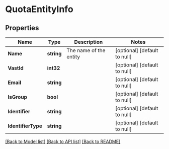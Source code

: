 # QuotaEntityInfo

## Properties
Name | Type | Description | Notes
------------ | ------------- | ------------- | -------------
**Name** | **string** | The name of the entity | [optional] [default to null]
**VastId** | **int32** |  | [optional] [default to null]
**Email** | **string** |  | [optional] [default to null]
**IsGroup** | **bool** |  | [optional] [default to null]
**Identifier** | **string** |  | [optional] [default to null]
**IdentifierType** | **string** |  | [optional] [default to null]

[[Back to Model list]](../README.md#documentation-for-models) [[Back to API list]](../README.md#documentation-for-api-endpoints) [[Back to README]](../README.md)

